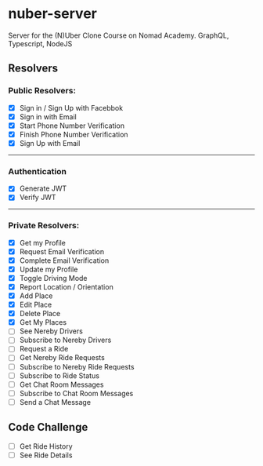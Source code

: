 # nuber-server
Server for the (N)Uber Clone Course on Nomad Academy. GraphQL, Typescript, NodeJS

## Resolvers

### Public Resolvers:

- [x] Sign in / Sign Up with Facebbok
- [x] Sign in with Email
- [x] Start Phone Number Verification
- [x] Finish Phone Number Verification
- [x] Sign Up with Email

---

### Authentication

- [x] Generate JWT
- [x] Verify JWT

---

### Private Resolvers:

- [x] Get my Profile
- [x] Request Email Verification
- [x] Complete Email Verification
- [x] Update my Profile
- [x] Toggle Driving Mode
- [x] Report Location / Orientation
- [x] Add Place
- [x] Edit Place
- [x] Delete Place
- [x] Get My Places
- [ ] See Nereby Drivers
- [ ] Subscribe to Nereby Drivers
- [ ] Request a Ride
- [ ] Get Nereby Ride Requests
- [ ] Subscribe to Nereby Ride Requests
- [ ] Subscribe to Ride Status
- [ ] Get Chat Room Messages
- [ ] Subscribe to Chat Room Messages
- [ ] Send a Chat Message

## Code Challenge

- [ ] Get Ride History
- [ ] See Ride Details
